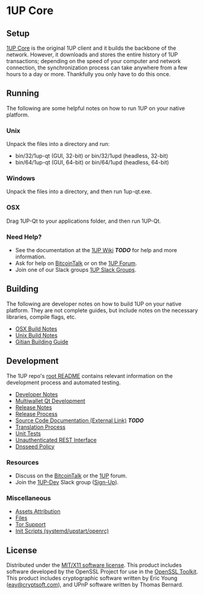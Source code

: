1UP Core
=====================

Setup
---------------------
[1UP Core](http://1up.org/wallet) is the original 1UP client and it builds the backbone of the network. However, it downloads and stores the entire history of 1UP transactions; depending on the speed of your computer and network connection, the synchronization process can take anywhere from a few hours to a day or more. Thankfully you only have to do this once.

Running
---------------------
The following are some helpful notes on how to run 1UP on your native platform.

### Unix

Unpack the files into a directory and run:

- bin/32/1up-qt (GUI, 32-bit) or bin/32/1upd (headless, 32-bit)
- bin/64/1up-qt (GUI, 64-bit) or bin/64/1upd (headless, 64-bit)

### Windows

Unpack the files into a directory, and then run 1up-qt.exe.

### OSX

Drag 1UP-Qt to your applications folder, and then run 1UP-Qt.

### Need Help?

* See the documentation at the [1UP Wiki](https://en.bitcoin.it/wiki/Main_Page) ***TODO***
for help and more information.
* Ask for help on [BitcoinTalk](https://bitcointalk.org/index.php?topic=1262920.0) or on the [1UP Forum](http://forum.1up.org/).
* Join one of our Slack groups [1UP Slack Groups](https://1up.org/slack-logins/).

Building
---------------------
The following are developer notes on how to build 1UP on your native platform. They are not complete guides, but include notes on the necessary libraries, compile flags, etc.

- [OSX Build Notes](build-osx.md)
- [Unix Build Notes](build-unix.md)
- [Gitian Building Guide](gitian-building.md)

Development
---------------------
The 1UP repo's [root README](https://github.com/1UP-Project/1UP/blob/master/README.md) contains relevant information on the development process and automated testing.

- [Developer Notes](developer-notes.md)
- [Multiwallet Qt Development](multiwallet-qt.md)
- [Release Notes](release-notes.md)
- [Release Process](release-process.md)
- [Source Code Documentation (External Link)](https://dev.visucore.com/bitcoin/doxygen/) ***TODO***
- [Translation Process](translation_process.md)
- [Unit Tests](unit-tests.md)
- [Unauthenticated REST Interface](REST-interface.md)
- [Dnsseed Policy](dnsseed-policy.md)

### Resources

* Discuss on the [BitcoinTalk](https://bitcointalk.org/index.php?topic=1262920.0) or the [1UP](http://forum.1up.org/) forum.
* Join the [1UP-Dev](https://1up-dev.slack.com/) Slack group ([Sign-Up](https://1up-dev.herokuapp.com/)).

### Miscellaneous
- [Assets Attribution](assets-attribution.md)
- [Files](files.md)
- [Tor Support](tor.md)
- [Init Scripts (systemd/upstart/openrc)](init.md)

License
---------------------
Distributed under the [MIT/X11 software license](http://www.opensource.org/licenses/mit-license.php).
This product includes software developed by the OpenSSL Project for use in the [OpenSSL Toolkit](https://www.openssl.org/). This product includes
cryptographic software written by Eric Young ([eay@cryptsoft.com](mailto:eay@cryptsoft.com)), and UPnP software written by Thomas Bernard.

